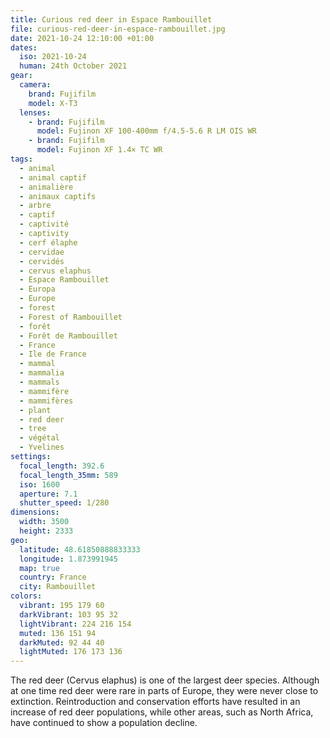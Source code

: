 ```yaml
---
title: Curious red deer in Espace Rambouillet
file: curious-red-deer-in-espace-rambouillet.jpg
date: 2021-10-24 12:10:00 +01:00
dates:
  iso: 2021-10-24
  human: 24th October 2021
gear:
  camera:
    brand: Fujifilm
    model: X-T3
  lenses:
    - brand: Fujifilm
      model: Fujinon XF 100-400mm f/4.5-5.6 R LM OIS WR
    - brand: Fujifilm
      model: Fujinon XF 1.4× TC WR
tags:
  - animal
  - animal captif
  - animalière
  - animaux captifs
  - arbre
  - captif
  - captivité
  - captivity
  - cerf élaphe
  - cervidae
  - cervidés
  - cervus elaphus
  - Espace Rambouillet
  - Europa
  - Europe
  - forest
  - Forest of Rambouillet
  - forêt
  - Forêt de Rambouillet
  - France
  - Ile de France
  - mammal
  - mammalia
  - mammals
  - mammifère
  - mammifères
  - plant
  - red deer
  - tree
  - végétal
  - Yvelines
settings:
  focal_length: 392.6
  focal_length_35mm: 589
  iso: 1600
  aperture: 7.1
  shutter_speed: 1/280
dimensions:
  width: 3500
  height: 2333
geo:
  latitude: 48.61850888833333
  longitude: 1.873991945
  map: true
  country: France
  city: Rambouillet
colors:
  vibrant: 195 179 60
  darkVibrant: 103 95 32
  lightVibrant: 224 216 154
  muted: 136 151 94
  darkMuted: 92 44 40
  lightMuted: 176 173 136
---
```


The red deer (Cervus elaphus) is one of the largest deer species. Although at one time red deer were rare in parts of Europe, they were never close to extinction. Reintroduction and conservation efforts have resulted in an increase of red deer populations, while other areas, such as North Africa, have continued to show a population decline.
